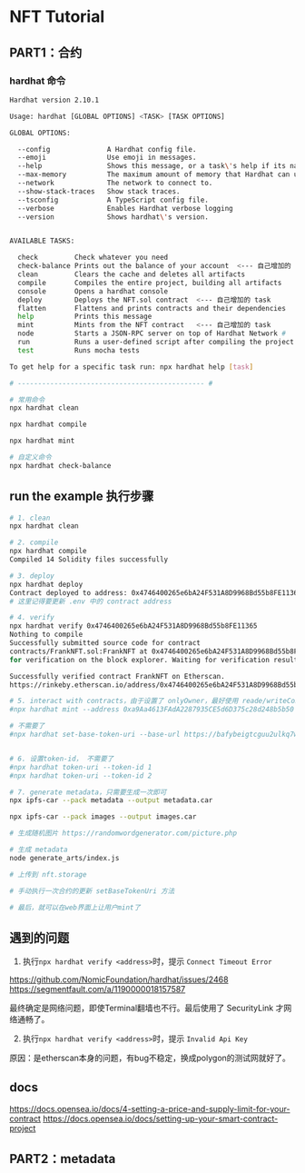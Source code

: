 # NFT Tutorial


## PART1：合约

### hardhat 命令

```bash
Hardhat version 2.10.1

Usage: hardhat [GLOBAL OPTIONS] <TASK> [TASK OPTIONS]

GLOBAL OPTIONS:

  --config              A Hardhat config file. 
  --emoji               Use emoji in messages. 
  --help                Shows this message, or a task\'s help if its name is provided 
  --max-memory          The maximum amount of memory that Hardhat can use. 
  --network             The network to connect to. 
  --show-stack-traces   Show stack traces. 
  --tsconfig            A TypeScript config file. 
  --verbose             Enables Hardhat verbose logging 
  --version             Shows hardhat\'s version. 


AVAILABLE TASKS:

  check         Check whatever you need
  check-balance Prints out the balance of your account  <--- 自己增加的 task
  clean         Clears the cache and deletes all artifacts
  compile       Compiles the entire project, building all artifacts
  console       Opens a hardhat console
  deploy        Deploys the NFT.sol contract  <--- 自己增加的 task
  flatten       Flattens and prints contracts and their dependencies
  help          Prints this message
  mint          Mints from the NFT contract   <--- 自己增加的 task
  node          Starts a JSON-RPC server on top of Hardhat Network # 
  run           Runs a user-defined script after compiling the project
  test          Runs mocha tests

To get help for a specific task run: npx hardhat help [task]

# ---------------------------------------------- #

# 常用命令
npx hardhat clean

npx hardhat compile

npx hardhat mint

# 自定义命令
npx hardhat check-balance
```



## run the example 执行步骤

```bash
# 1. clean
npx hardhat clean

# 2. compile
npx hardhat compile
Compiled 14 Solidity files successfully

# 3. deploy
npx hardhat deploy
Contract deployed to address: 0x4746400265e6bA24F531A8D9968Bd55b8FE11365
# 这里记得要更新 .env 中的 contract address

# 4. verify
npx hardhat verify 0x4746400265e6bA24F531A8D9968Bd55b8FE11365
Nothing to compile
Successfully submitted source code for contract
contracts/FrankNFT.sol:FrankNFT at 0x4746400265e6bA24F531A8D9968Bd55b8FE11365
for verification on the block explorer. Waiting for verification result...

Successfully verified contract FrankNFT on Etherscan.
https://rinkeby.etherscan.io/address/0x4746400265e6bA24F531A8D9968Bd55b8FE11365#code

# 5. interact with contracts，由于设置了 onlyOwner，最好使用 reade/writeContract 进行交互
#npx hardhat mint --address 0xa9Aa4613FAdA2287935CE5d6D375c28d248b5b50

# 不需要了
#npx hardhat set-base-token-uri --base-url https://bafybeigtcguu2ulkq7wqtqacw42qnbuulktq2gatsggxsuezc2y7zc7r2y.ipfs.nftstorage.link/metadata/


# 6. 设置token-id， 不需要了
#npx hardhat token-uri --token-id 1
#npx hardhat token-uri --token-id 2

# 7. generate metadata，只需要生成一次即可
npx ipfs-car --pack metadata --output metadata.car

npx ipfs-car --pack images --output images.car

# 生成随机图片 https://randomwordgenerator.com/picture.php

# 生成 metadata
node generate_arts/index.js

# 上传到 nft.storage

# 手动执行一次合约的更新 setBaseTokenUri 方法

# 最后，就可以在web界面上让用户mint了

```

## 遇到的问题

1. 执行`npx hardhat verify <address>`时，提示 `Connect Timeout Error`

https://github.com/NomicFoundation/hardhat/issues/2468
https://segmentfault.com/a/1190000018157587

最终确定是网络问题，即使Terminal翻墙也不行。最后使用了 SecurityLink 才网络通畅了。

2. 执行`npx hardhat verify <address>`时，提示 `Invalid Api Key`

原因：是etherscan本身的问题，有bug不稳定，换成polygon的测试网就好了。


## docs

https://docs.opensea.io/docs/4-setting-a-price-and-supply-limit-for-your-contract
https://docs.opensea.io/docs/setting-up-your-smart-contract-project


## PART2：metadata

